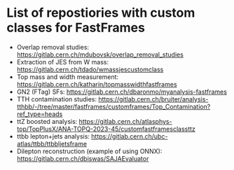 # List of repostiories with custom classes for FastFrames

 * Overlap removal studies: https://gitlab.cern.ch/mdubovsk/overlap_removal_studies
 * Extraction of JES from W mass: https://gitlab.cern.ch/tdado/wmassjescustomclass
 * Top mass and width measurement: https://gitlab.cern.ch/katharin/topmasswidthfastframes
 * GN2 (FTag) SFs: https://gitlab.cern.ch/dbaronmo/myanalysis-fastframes
 * TTH contamination studies: https://gitlab.cern.ch/bruiter/analysis-tthbb/-/tree/master/fastframes/customframes/Top_Contamination?ref_type=heads
 * ttZ boosted analysis: https://gitlab.cern.ch/atlasphys-top/TopPlusX/ANA-TOPQ-2023-45/customfastframesclassttz
 * ttbb lepton+jets analysis: https://gitlab.cern.ch/ubc-atlas/ttbb/ttbbljetsframe
 * Dilepton reconstruction (example of using ONNX): https://gitlab.cern.ch/dbiswas/SAJAEvaluator
